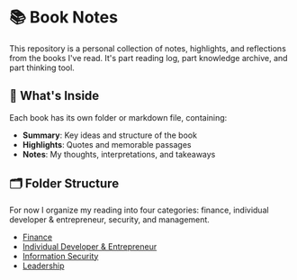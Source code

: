 # 📚 Book Notes

This repository is a personal collection of notes, highlights, and reflections from the books I've read. It's part reading log, part knowledge archive, and part thinking tool.

## 📖 What's Inside

Each book has its own folder or markdown file, containing:
- **Summary**: Key ideas and structure of the book
- **Highlights**: Quotes and memorable passages
- **Notes**: My thoughts, interpretations, and takeaways

## 🗂 Folder Structure

For now I organize my reading into four categories: finance, individual developer & entrepreneur, security, and management.

* [Finance](finance)
* [Individual Developer & Entrepreneur](individual-developer)
* [Information Security](security)
* [Leadership](leadership)
 
